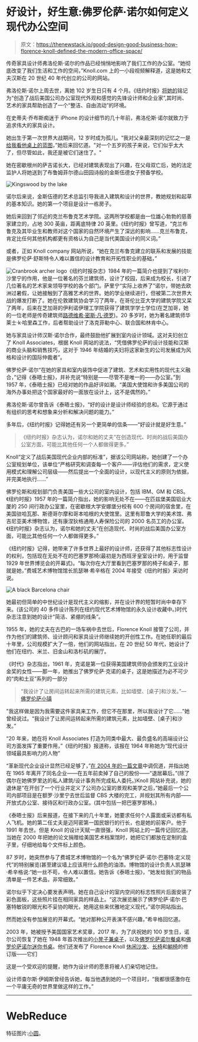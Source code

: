 # 好设计，好生意:佛罗伦萨·诺尔如何定义现代办公空间

> 原文：<https://thenewstack.io/good-design-good-business-how-florence-knoll-defined-the-modern-office-space/>

传奇家具设计师弗洛伦斯·诺尔的作品已经悄悄地影响了我们工作的办公室。“她彻底改变了我们生活和工作的空间，”Knoll.com 上的一小段视频解释道，这是她和丈夫汉斯在 20 世纪 40 年代创立的公司的网站。

弗洛伦斯·诺尔上周去世，离她 102 岁生日只有 4 个月。《纽约时报》[将她的](https://www.nytimes.com/2019/01/25/style/florence-knoll-bassett-dead.html)铭记为“创造了战后美国公司办公室现代外观和感觉的先锋设计师和企业家”,其时尚、艺术的家具帮助创造了一个“整洁、自由流动”的环境。

在史蒂夫·乔布斯痴迷于 iPhone 的设计细节的几十年前，弗洛伦斯·诺尔就致力于追求伟大的家具设计。

她出生于第一次世界大战期间，12 岁时成为孤儿。“我对父亲最深刻的记忆之一是[给我看他桌上的蓝图](https://www.thoughtco.com/florence-knoll-designer-corporate-board-room-177364)，”她后来回忆道。"对一个五岁的孩子来说，它们似乎太大了，但尽管如此，我还是被它们迷住了。"

她在密歇根州的萨吉诺长大，已经对建筑表现出了兴趣，在父母双亡后，她的法定监护人将她送到了布鲁姆菲尔德山田园诗般的金斯伍德女子预备学校。

![Kingswood by the lake](img/6039bc12dede187d25aef534f5851f8f.png)

诺尔后来说，金斯伍德的艺术总监引导我进入建筑和设计的世界，教她规划和起草的基本知识。她的第一个项目是设计一栋房子。

她后来回到了邻近的克兰布鲁克艺术学院。这两所学校都是由一位雄心勃勃的慈善家建立的，占地 300 英亩，距离底特律 20 英里。《纽约时报》曾写道，“克兰布鲁克及其毕业生和教师对这个国家的自然环境产生了深远的影响……克兰布鲁克，肯定比任何其他机构都更有资格认为自己是当代美国设计的同义词。”

或者，正如 Knoll company 网站所说，“她在克兰布鲁克建立的联系和发展的技能是佛罗伦萨·舒斯特令人难以置信的设计教育和开拓性职业的基础，”

![Cranbrook archer logo](img/5e14e29b1a2a8fc3bb2b5032cf32b7e7.png)《纽约时报杂志》1984 年的一篇简介也提到了埃利尔·沙里宁的作用，他是一位著名的芬兰建筑师，设计了校园，后来成为校长，引进了几位著名的艺术家来领导学校的各个部门。萨里宁“实际上收养了”诺尔，带她去欧洲过暑假，让她接触到了高雅艺术的世界。她的学业继续进行，但被第二次世界大战的爆发打断了。她在伦敦建筑协会学习了两年，在哥伦比亚大学的建筑学院又呆了两年，后来在芝加哥的伊利诺伊理工学院获得了建筑学学士学位(在芝加哥，她的一位老师是传奇建筑师[路德维希·密斯·凡·德罗](https://www.theartstory.org/artist-mies-van-der-rohe-ludwig.htm))。20 多岁时，她为著名建筑师华莱士·k·哈里森工作，后者帮助设计了洛克菲勒中心、联合国和林肯中心。

她与家具设计师汉斯·诺尔合作，最终鼓励他扩展到室内设计领域。这对夫妇创立了 Knoll Associates，根据 Knoll 网站的说法，“凭借佛罗伦萨的设计技能和汉斯的商业头脑和销售技巧，这对于 1946 年结婚的夫妇将这家新生的公司发展成为风格和设计的国际仲裁者”。

佛罗伦萨·诺尔“在她的家具和室内装饰中促进了建筑、艺术和实用性的现代主义融合，”记得《泰晤士报》，并补充说“特别是——尽管不是唯一的——办公室。”到 1957 年，《泰晤士报》已经对她的作品好评如潮。“美国大使馆和许多美国公司的海外办事处把这个国家最好的一面放在设计上，这不是偶然的。”

弗洛伦斯·诺尔曾告诉《泰晤士报》，“好的设计是设计师经验的总和。它源于通过有组织的思考和想象来分析和解决问题的能力。”

多年后，《纽约时报》记得她还有另一个更简单的信条——“好设计就是好生意。”

> 《纽约时报》杂志认为，诺尔和她的丈夫“在创造现代、时尚的战后美国办公室方面，可能比其他任何一个人都做得更多。”

Knoll“定义了战后美国现代企业内部的标准”，据该公司网站称，她创建了一个办公室规划单位，该单位“严格研究和调查每一个客户——评估他们的需求，定义使用模式和理解公司层级——然后提出一个全面的设计，以现代主义的原则为依据，并完美地执行……”

佛罗伦斯和规划部门负责美国一些大公司的室内设计，包括 IBM、GM 和 CBS。《纽约时报》1957 年的一篇简介指出，她的影响无处不在——在匹兹堡美国铝业大厦的 250 间行政办公室里，在密歇根大学安娜堡分校有 600 个房间的宿舍里，在美国驻哈瓦那、斯德哥尔摩和哥本哈根的大使馆里。这里有耶鲁大学的美术馆、弗吉尼亚美术博物馆，还有康涅狄格通用人寿保险公司的 2000 名员工的办公室。《纽约时报》杂志认为，诺尔和她的丈夫“在创造现代、时尚的战后美国办公室方面，可能比其他任何一个人都做得更多。”

《纽约时报》记得，她带来了许多世界上最好的设计师，还获得了其他标志性设计的权利，包括现在无处不在的巴塞罗那椅(最初是为西班牙皇室设计的，用于监督 1929 年世界博览会的开幕式)。“每次你在大厅里看到巴塞罗那的椅子和桌子，那就是她，”费城艺术博物馆馆长凯瑟琳·希辛格在 2004 年接受《纽约时报》采访时说。

![A black Barcelona chair](img/5d69e0d5d82591b0991fd7bc7adc81f0.png)

她最初但简单的中世纪设计是现代主义的缩影，并在设计界的短暂时尚中幸存下来。(该公司的 40 多件设计陈列在纽约现代艺术博物馆的永久设计收藏中。)时代杂志注意到她的设计“简洁、紧绷的线条”。

1955 年，她的丈夫在古巴的一场车祸中去世后，Florence Knoll 接管了公司，并作为他们的建筑师、设计顾问和家具设计师继续她的开创性工作。在她任职的最后十年里，公司规模扩大了一倍，他们的网站指出，在 20 世纪 50 年代，她设计了他们在纽约、米兰、旧金山和洛杉矶的展厅。

《时代》杂志指出，1961 年，克诺是第一位获得美国建筑师协会颁发的工业设计金奖的女性——那一年，她推出了佛罗伦萨·克诺的桌子，这是她描述为必不可少的“肉和土豆”系列的一部分

> “我设计了让房间运转起来所需的建筑元素，比如墙壁、[桌子]和沙发。”— [佛罗伦萨小镇](https://www.knoll.com/designer/Florence-Knoll)

"我这样做是因为我需要这件家具来工作，但它不在那里，所以我设计了它……"她曾经说过。“我设计了让房间运转起来所需的建筑元素，比如墙壁、[桌子]和沙发。”

“20 年来，她在将 Knoll Associates 打造为同类中最大、最负盛名的高端设计公司方面发挥了重要作用，”《纽约时报》报道称，该报在 1964 年称她为“现代设计领域最具影响力的人物”

“革新现代企业设计显然已经足够了，”[在 2004 年的一篇文章](https://www.nytimes.com/2004/10/10/magazine/the-remix-the-classy-knoll.html)中调侃道，并指出她在 1965 年离开了同名企业——在五年前卖掉了自己的股份——“退居幕后。”(除了偶尔在她佛罗里达的私人建筑/设计事务所完成私人委托。)Knoll 网站补充说，她的退休是“在开创了一个行业并定义了公司办公室的景观和美学之后，”她最后一个公司内部项目是在额罗·沙里宁去世后监督 CBS 大楼的完工，并规划其所有内部——开放式办公室、接待区和行政办公室。(其中包括一把巴塞罗那椅。)

《泰晤士报》后来报道，在接下来的几十年里，她要求任何个人露面或采访都有私人飞机。她的第二任丈夫是迈阿密第一国民银行的行长，也是她的前客户。他于 1991 年去世。但是 Knoll 的设计天赋一直很强，Knoll 网站上的一篇传记回忆道。当她在 2000 年把她的论文捐赠给美国艺术档案馆时，她把它们都放在定制的盒子里，仔细地给每个文件标上颜色。

87 岁时，她突然参与了费城艺术博物馆的一个名为“佛罗伦萨·诺尔·巴塞特:定义现代”的特别展览(甚至建议墙上应该用什么颜色的油漆。博物馆的设计负责人凯瑟琳·希辛格说:“她一丝不苟，令人难以置信。她告诉《泰晤士报》，“她发给我们的物品清单是一件艺术品，非常细致。”

诺尔似乎下定决心要发表声明。她在自己设计的室内空间的标志性照片后面安装了彩色面板，这些照片挂在相同家具的样品上。“这次展览展示了佛罗伦萨·诺尔·巴塞特敏锐的眼光和不妥协的眼光，她用这些来优雅地定义现代，”诺尔网站指出。

然而她没有参加展览的开幕式。“她对那种公开表演不感兴趣，”希辛格回忆道。

2003 年，她被授予美国国家艺术奖章，2017 年，为了庆祝她的 100 岁生日，诺尔公司恢复了她在 1948 年首次推出的[小凳子兼桌子](https://www.knoll.com/product/florence-knoll-hairpin-stacking-table?section=design)，以及[佛罗伦萨诺尔餐桌](https://www.knoll.com/product/florence-knoll-dining-tables?section=design)和[佛罗伦萨诺尔迷你书桌](https://www.knoll.com/product/florence-knoll-mini-desk-48x26)。他们还发布了 Florence Knoll [休闲沙发](https://www.knoll.com/product/florence-knoll-relaxed-sofa)、[长椅](https://hivemodern.com/pages/product1163/knoll-florence-knoll-settee)和[躺椅](https://www.knoll.com/product/florence-knoll-relaxed-lounge-chair)的修订版——它们

这是一个受欢迎的提醒，她作为设计师的愿景将被人们亲切地记住。

设计师查尔斯·伊姆斯曾经告诉她，每当他遇到她的一个项目时，“我都很感激你在一个平庸无奇的世界里做这样的工作。”

* * *

# WebReduce

特征图片:[小圆](https://www.knoll.com/designer/Florence-Knoll)。

<svg xmlns:xlink="http://www.w3.org/1999/xlink" viewBox="0 0 68 31" version="1.1"><title>Group</title> <desc>Created with Sketch.</desc></svg>